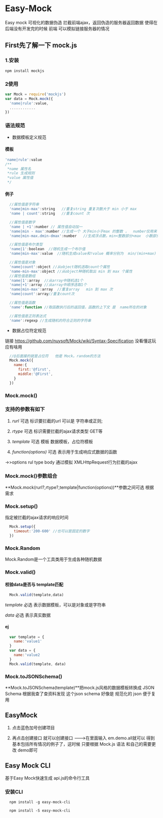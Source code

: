 # Easy-Mock

Easy mock 可视化的数据伪造  拦截前端ajax，返回伪造的服务器返回数据  使得在后端没有开发完的时候    前端  可以模拟链接服务器的情况

## First先了解一下  mock.js

### 1.安装

```nodejs
npm install mockjs
```

### 2使用

```js
var Mock = require('mockjs')
var data = Mock.mock({
  'name|rule':value,
  ............
})
```

### 语法规范

- 数据模板定义规范

#### 模板

```js
'name|rule':value
/**
 *name 属性名
 *rule 生成规则
 *value 属性值
 */
```

#### 例子

```js
  //属性值是字符串
  'name|min-max':string   //重复string 重复次数大于 min 小于 max
  'name | count':string   //重复count 次

  //属性值是数字
  'name | +1':number // 属性值自动加一
  'name|min - max':number //生成一个 大于min小于max 的整数 ，  number仅用来 确定类型
  'name|min-max.dmin-dmax':number   //生成浮点数，min<整数部分<max  小数部分 保留  dmin 到 dmax 位

  //属性值是布尔类型
  'name|1':boolean  //随机生成一个布尔值
  'name|min-max':value  //随机生成value和!value 概率分别为  min/(min+max) 与 max/(min+max)

  //属性值是对象
  'name|count':object //从object随机选取count个属性
  'name-min-max':object //从object种随机取出 min 到 max 个属性
  //属性值是数组
  'name|1':array  //从array中随机选1个
  'name|+1':array //从array中顺序选取1个
  'name|min-max':array  //重复array   min 到 max 次
  'name|count':array//重复count次

  //属性值是函数
  'name':function //取函数执行后的返回值，函数的上下文 是  name所在的对象

  //属性值是正则表达式
  'name':regexp //生成随机的符合正则的字符串
```

- 数据占位符定规范

链接 <https://github.com/nuysoft/Mock/wiki/Syntax-Specification>   没看懂这玩应有啥用

```js
  //@后面接的就是占位符   他是 Mock。random的方法
  Mock.mock({
    name:{
      first:'@first',
      middle:'@First',
    }
  })
```

### Mock.mock()

### 支持的参数有如下

1. *rurl* 可选 标识要拦截的url  可以是 字符串或正则;

2. *rtype* 可选 标识需要拦截的ajax请求类型 GET等

3. *template* 可选 模板  数据模板，占位符模板

4. *function(options)* 可选 表示用于生成响应式数据的函数

  ->>options   rul type body  通过模拟 XMLHttpRequest行为拦截的ajax

### Mock.mock()参数组合

**Mock.mock(rurl?,rtype?,template|function(options))**参数之间可选 根据需求

### Mock.setup()

指定被拦截的ajax请求的响应时间

```js
  Mock.setup({
    timeout:'200-600' //也可以是固定的数字
  })
```

### Mock.Random

Mock.Random是一个工具类用于生成各种随机数据

### Mock.valid()

#### 校验data是否与 template匹配

```js
  Mock.valid(template,data)
```

*template* 必选 表示数据模板，可以是对象或是字符串

*data*  必选  表示真实数据

#### ej

```js
  var template = {
    name:'value1'
  }
  var data = {
    name:'value2
  }
  Mock.valid(template, data)
```

### Mock.toJSONSchema()

  **Mock.toJSONSchema(template)**把mock.js风格的数据模板转换成 JSON Schema   根据我查了查资料发现  这个json schema  好像是  规范化的  json   便于复用

## EasyMock

1. 点击蓝色加号创建项目

2. 再点击创建接口  就可以创建接口
  --->在里面输入 em.demo.all就可以 得到基本包括所有情况的例子了，这时候  只要根据 Mock.js 语法 和自己的需要更改  demo即可

## Easy Mock CLI

  基于Easy Mock快速生成 api.js的命令行工具

### 安装CLI

```node
  npm install -g easy-mock-cli

  npm install -S easy-mock-cli
```

